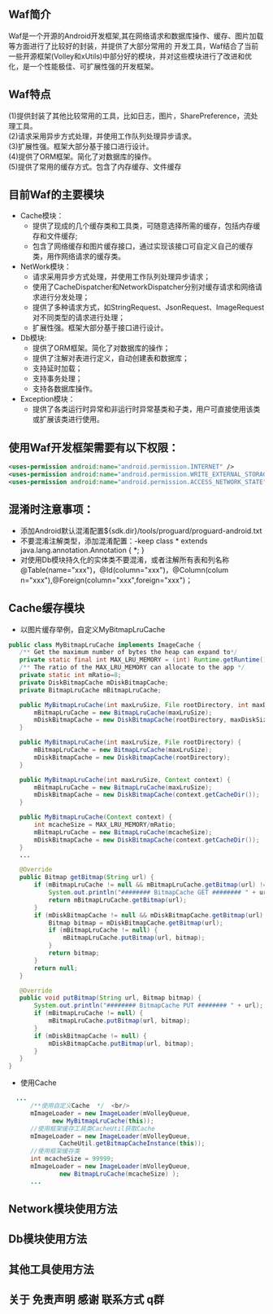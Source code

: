 ## Waf简介
  Waf是一个开源的Android开发框架,其在网络请求和数据库操作、缓存、图片加载等方面进行了比较好的封装，并提供了大部分常用的 开发工具，Waf结合了当前一些开源框架(Volley和xUtils)中部分好的模块，并对这些模块进行了改进和优化，是一个性能极佳、可扩展性强的开发框架。
  
## Waf特点
  (1)提供封装了其他比较常用的工具，比如日志，图片，SharePreference，流处理工具。    
  (2)请求采用异步方式处理，并使用工作队列处理异步请求。   
  (3)扩展性强。框架大部分基于接口进行设计。   
  (4)提供了ORM框架。简化了对数据库的操作。<br/>
  (5)提供了常用的缓存方式。包含了内存缓存、文件缓存<br/>
## 目前Waf的主要模块
  * Cache模块：  
    * 提供了现成的几个缓存类和工具类，可随意选择所需的缓存，包括内存缓存和文件缓存;  
    * 包含了网络缓存和图片缓存接口，通过实现该接口可自定义自己的缓存类，用作网络请求的缓存类。     
  * NetWork模块：   
    * 请求采用异步方式处理，并使用工作队列处理异步请求；   
    * 使用了CacheDispatcher和NetworkDispatcher分别对缓存请求和网络请求进行分发处理；   
    * 提供了多种请求方式，如StringRequest、JsonRequest、ImageRequest对不同类型的请求进行处理；   
    * 扩展性强。框架大部分基于接口进行设计。   
  * Db模块:   
    * 提供了ORM框架。简化了对数据库的操作；  
    * 提供了注解对表进行定义，自动创建表和数据库；      
    * 支持延时加载；      
    * 支持事务处理；     
    * 支持各数据库操作。        
  * Exception模块：     
    * 提供了各类运行时异常和非运行时异常基类和子类，用户可直接使用该类或扩展该类进行使用。<br/>  

## 使用Waf开发框架需要有以下权限：
  ```xml
  <uses-permission android:name="android.permission.INTERNET" />
  <uses-permission android:name="android.permission.WRITE_EXTERNAL_STORAGE" />
  <uses-permission android:name="android.permission.ACCESS_NETWORK_STATE"/>
  ```
## 混淆时注意事项：
 * 添加Android默认混淆配置${sdk.dir}/tools/proguard/proguard-android.txt
 * 不要混淆注解类型，添加混淆配置：-keep class * extends java.lang.annotation.Annotation { *; }
 * 对使用Db模块持久化的实体类不要混淆，或者注解所有表和列名称@Table(name="xxx")，@Id(column="xxx")，@Column(colum       n="xxx"),@Foreign(column="xxx",foreign="xxx")；  
 

## Cache缓存模块
  * 以图片缓存举例，自定义MyBitmapLruCache
 ```java
public class MyBitmapLruCache implements ImageCache {
	/** Get the maximum number of bytes the heap can expand to*/
	private static final int MAX_LRU_MEMORY = (int) Runtime.getRuntime().maxMemory();
	/** The ratio of the MAX_LRU_MEMORY can allocate to the app */
	private static int mRatio=8;
	private DiskBitmapCache mDiskBitmapCache;
	private BitmapLruCache mBitmapLruCache;

	public MyBitmapLruCache(int maxLruSize, File rootDirectory, int maxDiskSize) {
		mBitmapLruCache = new BitmapLruCache(maxLruSize);
		mDiskBitmapCache = new DiskBitmapCache(rootDirectory, maxDiskSize);
	}

	public MyBitmapLruCache(int maxLruSize, File rootDirectory) {
		mBitmapLruCache = new BitmapLruCache(maxLruSize);
		mDiskBitmapCache = new DiskBitmapCache(rootDirectory);
	}

	public MyBitmapLruCache(int maxLruSize, Context context) {
		mBitmapLruCache = new BitmapLruCache(maxLruSize);
		mDiskBitmapCache = new DiskBitmapCache(context.getCacheDir());
	}

	public MyBitmapLruCache(Context context) {
		int mcacheSize = MAX_LRU_MEMORY/mRatio;
		mBitmapLruCache = new BitmapLruCache(mcacheSize);
		mDiskBitmapCache = new DiskBitmapCache(context.getCacheDir());
	}
	...

	@Override
	public Bitmap getBitmap(String url) {
		if (mBitmapLruCache != null && mBitmapLruCache.getBitmap(url) != null) {
			System.out.println("######## BitmapCache GET ######## " + url);
			return mBitmapLruCache.getBitmap(url);
		}
		if (mDiskBitmapCache != null && mDiskBitmapCache.getBitmap(url) != null) {
			Bitmap bitmap = mDiskBitmapCache.getBitmap(url);
			if (mBitmapLruCache != null) {
				mBitmapLruCache.putBitmap(url, bitmap);
			}
			return bitmap;
		}
		return null;
	}

	@Override
	public void putBitmap(String url, Bitmap bitmap) {
		System.out.println("######## BitmapCache PUT ######## " + url);
		if (mBitmapLruCache != null) {
			mBitmapLruCache.putBitmap(url, bitmap);
		}
		if (mDiskBitmapCache != null) {
			mDiskBitmapCache.putBitmap(url, bitmap);
		}
	}
 }
  ```
  * 使用Cache       
  ```java  
  	...
    	/**使用自定义Cache  */  <br/>        
    	mImageLoader = new ImageLoader(mVolleyQueue,
			  new MyBitmapLruCache(this));
		//使用框架缓存工具类CacheUtil获取Cache
		mImageLoader = new ImageLoader(mVolleyQueue,
				CacheUtil.getBitmapCacheInstance(this));
		//使用框架缓存类
		int mcacheSize = 99999;
		mImageLoader = new ImageLoader(mVolleyQueue,
				new BitmapLruCache(mcacheSize) );
        ...
  ```  
  
## Network模块使用方法
## Db模块使用方法
## 其他工具使用方法
## 关于 免责声明 感谢 联系方式 q群 

